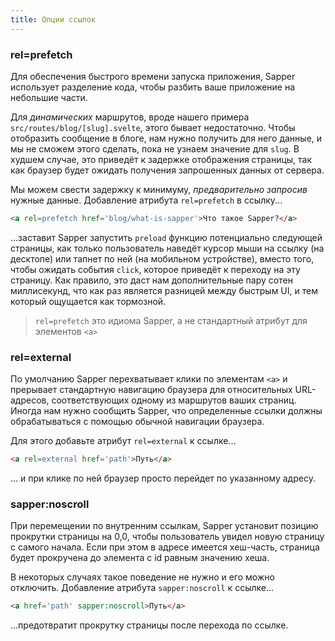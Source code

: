 ```yaml
---
title: Опции ссылок
---
```


### rel=prefetch

Для обеспечения быстрого времени запуска приложения, Sapper использует разделение кода, чтобы разбить ваше приложение на небольшие части.

Для *динамических* маршрутов, вроде нашего примера `src/routes/blog/[slug].svelte`, этого бывает недостаточно. Чтобы отобразить сообщение в блоге, нам нужно получить для него данные, и мы не сможем этого сделать, пока не узнаем значение для `slug`. В худшем случае, это приведёт к задержке отображения страницы, так как браузер будет ожидать получения запрошенных данных от сервера.



Мы можем свести задержку к минимуму, *предварительно запросив* нужные данные. Добавление атрибута `rel=prefetch` в ссылку...

```html
<a rel=prefetch href='blog/what-is-sapper'>Что такое Sapper?</a>
```

...заставит Sapper запустить `preload` функцию потенциально следующей страницы, как только пользователь наведёт курсор мыши на ссылку (на десктопе) или тапнет по ней (на мобильном устройстве), вместо того, чтобы ожидать события `click`, которое приведёт к переходу на эту страницу. Как правило, это даст нам дополнительные пару сотен миллисекунд, что как раз является разницей между быстрым UI, и тем который ощущается как тормозной.

> `rel=prefetch` это идиома Sapper, а не стандартный атрибут для элементов `<a>`

<!-- TODO add a function to prefetch programmatically -->

### rel=external

По умолчанию Sapper перехватывает клики по элементам `<a>` и прерывает стандартную навигацию браузера для относительных URL-адресов, соответствующих одному из маршрутов ваших страниц. Иногда нам нужно сообщить Sapper, что определенные ссылки должны обрабатываться с помощью обычной навигации браузера.

Для этого добавьте атрибут `rel=external` к ссылке...

```html
<a rel=external href='path'>Путь</a>
```

... и при клике по ней браузер просто перейдет по указанному адресу.

### sapper:noscroll

При перемещении по внутренним ссылкам, Sapper установит позицию прокрутки страницы на 0,0, чтобы пользователь увидел новую страницу с самого начала. Если при этом в адресе имеется хеш-часть, страница будет прокручена до элемента с id равным значению хеша.

В некоторых случаях такое поведение не нужно и его можно отключить. Добавление атрибута `sapper:noscroll` к ссылке...

```html
<a href='path' sapper:noscroll>Путь</a>
```

...предотвратит прокрутку страницы после перехода по ссылке.